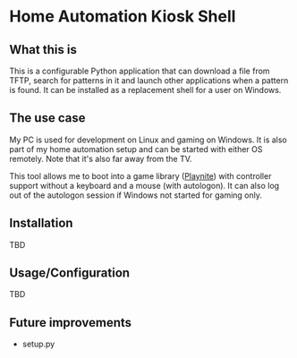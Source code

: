 # Home Automation Kiosk Shell

## What this is

This is a configurable Python application that can download a file from TFTP, search for patterns in it and launch other applications when a pattern is found. It can be installed as a replacement shell for a user on Windows.

## The use case

My PC is used for development on Linux and gaming on Windows. It is also part of my home automation setup and can be started with either OS remotely. Note that it's also far away from the TV.

This tool allows me to boot into a game library ([Playnite](https://playnite.link/)) with controller support without a keyboard and a mouse (with autologon). It can also log out of the autologon session if Windows not started for gaming only.

## Installation

TBD

## Usage/Configuration

TBD

## Future improvements

* setup.py
